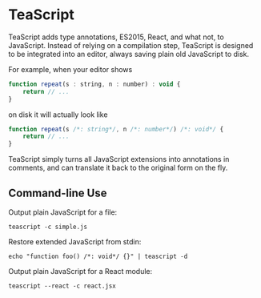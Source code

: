 # TeaScript

TeaScript adds type annotations, ES2015, React, and what not, to JavaScript.
Instead of relying on a compilation step, TeaScript is designed to be integrated
into an editor, always saving plain old JavaScript to disk.

For example, when your editor shows

```javascript
function repeat(s : string, n : number) : void {
    return // ...
}
```

on disk it will actually look like

```javascript
function repeat(s /*: string*/, n /*: number*/) /*: void*/ {
    return // ...
}
```

TeaScript simply turns all JavaScript extensions into annotations
in comments, and can translate it back to the original form on the fly.

## Command-line Use

Output plain JavaScript for a file:

```
teascript -c simple.js
```

Restore extended JavaScript from stdin:

```
echo "function foo() /*: void*/ {}" | teascript -d
```

Output plain JavaScript for a React module:

```
teascript --react -c react.jsx
```